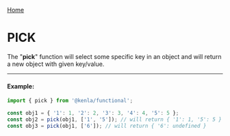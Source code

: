 [Home](./../../README.md)

# PICK

The "**pick**" function will select some specific key in an object and will return a new object with given key/value.

---

#### Example:

```typescript
import { pick } from '@kenla/functional';

const obj1 = { '1': 1, '2': 2, '3': 3, '4': 4, '5': 5 };
const obj2 = pick(obj1, ['1', '5']); // will return { '1': 1, '5': 5 }
const obj3 = pick(obj1, ['6']); // will return { '6': undefined }
```
